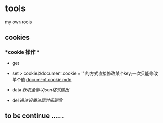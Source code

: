 # tools
my own tools
## cookies
### *cookie 操作 *
* get
* set
		> cookie以document.cookie = '' 的方式直接修改某个key;一次只能修改单个值	[document.cookie mdn](https://developer.mozilla.org/en-US/docs/Web/API/Document/cookie)
			
* data _获取全部以json格式输出_
* del _通过设置过期时间删除_
## to be continue ……